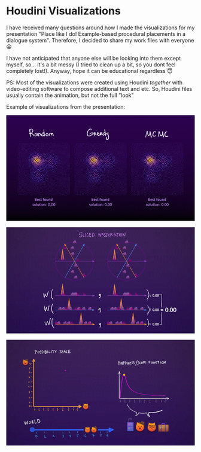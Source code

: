# Houdini Visualizations

I have received many questions around how I made the visualizations for my presentation "Place like I do! Example-based procedural placements in a dialogue system". Therefore, I decided to share my work files with everyone 😀 

I have not anticipated that anyone else will be looking into them except myself, so...  it's a bit messy (I tried to clean up a bit, so you dont feel completely lost!). Anyway, hope it can be educational regardless 😇

PS: Most of the visualizations were created using Houdini _together_ with video-editing software to compose additional text and etc. So, Houdini files usually contain the animation, but not the full "look" 

Example of visualizations from the presentation:

![](/gifs/TheThing_github_example_1.gif)

![](/gifs/TheThing_github_example_2.gif)

![](/gifs/TheThing_github_example_3.gif)
